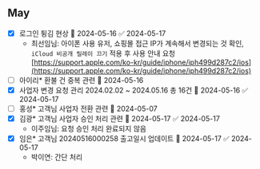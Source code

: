 ## May

- [x] 로그인 튕김 현상 🛫 2024-05-16 ✅ 2024-05-17 
	- 최선임님: 아이폰 사용 유저, 쇼핑몰 접근 IP가 계속해서 변경되는 것 확인, `iCloud 비공개 릴레이 끄기` 적용 후 사용 안내 요청
	  [https://support.apple.com/ko-kr/guide/iphone/iph499d287c2/ios](https://support.apple.com/ko-kr/guide/iphone/iph499d287c2/ios)
- [ ] 아이리* 환불 건 중복 관련 🛫 2024-05-16
- [x] 사업자 변경 요청 관리 2024.02.02 ~ 2024.05.16 총 16건 🛫 2024-05-16 ✅ 2024-05-17
- [ ] 홍성* 고객님 사업자 전환 관련 🛫 2024-05-07
- [x] 김광* 고객님 사업자 승인 처리 관련 🛫 2024-05-17 ✅ 2024-05-17
	- 이주임님: 요청 승인 처리 완료되지 않음 
- [x] 임은* 고객님 20240516000258 출고일시 업데이트 🛫 2024-05-17 ✅ 2024-05-17
	- 박이연: 간단 처리 